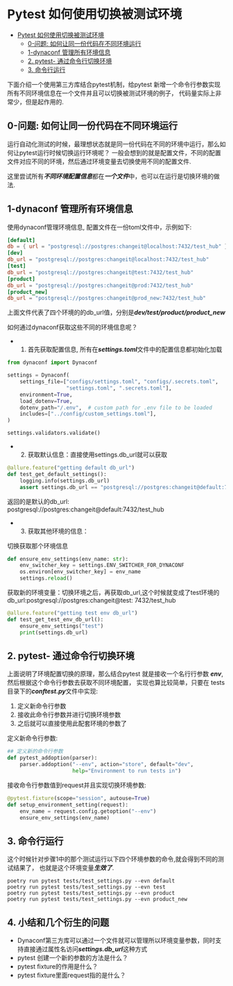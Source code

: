 # Pytest 如何使用切换被测试环境

<!-- TOC -->

* [Pytest 如何使用切换被测试环境](#pytest-如何使用切换被测试环境)
    * [0-问题: 如何让同一份代码在不同环境运行](#0-问题-如何让同一份代码在不同环境运行)
    * [1-dynaconf 管理所有环境信息](#1-dynaconf-管理所有环境信息)
    * [2. pytest- 通过命令行切换环境](#2-pytest--通过命令行切换环境)
    * [3. 命令行运行](#3-命令行运行)

<!-- TOC -->

下面介绍一个使用第三方库结合pytest机制，给pytest 新增一个命令行参数实现所有不同环境信息在一个文件并且可以切换被测试环境的例子，
代码量实际上非常少，但是起作用的.

## 0-问题: 如何让同一份代码在不同环境运行

运行自动化测试的时候，最理想状态就是同一份代码在不同的环境中运行，那么如何让pytest运行时候切换运行环境呢？
一般会想到的就是配置文件，不同的配置文件对应不同的环境，然后通过环境变量去切换使用不同的配置文件.

这里尝试所有***不同环境配置信息***都在***一个文件***中，也可以在运行是切换环境的做法.

## 1-dynaconf 管理所有环境信息

使用dynaconf管理环境信息, 配置文件在一份toml文件中，示例如下:

```toml
[default]
db = { url = "postgresql://postgres:changeit@localhost:7432/test_hub" }
[dev]
db_url = "postgresql://postgres:changeit@localhost:7432/test_hub"
[test]
db_url = "postgresql://postgres:changeit@test:7432/test_hub"
[product]
db_url = "postgresql://postgres:changeit@prod:7432/test_hub"
[product_new]
db_url = "postgresql://postgres:changeit@prod_new:7432/test_hub"
```

上面文件代表了四个环境的的db_url值，分别是***dev/test/product/product_new***

如何通过dynaconf获取这些不同的环境信息呢？

-
    1. 首先获取配置信息, 所有在***settings.toml***文件中的配置信息都初始化加载

```python
from dynaconf import Dynaconf

settings = Dynaconf(
    settings_file=["configs/settings.toml", "configs/.secrets.toml",
                   "settings.toml", ".secrets.toml"],
    environment=True,
    load_dotenv=True,
    dotenv_path="/.env",  # custom path for .env file to be loaded
    includes=["../config/custom_settings.toml"],
)

settings.validators.validate()
```

-
    2. 获取默认信息：直接使用settings.db_url就可以获取

```python
@allure.feature("getting default db_url")
def test_get_default_settings():
    logging.info(settings.db_url)
    assert settings.db_url == "postgresql://postgres:changeit@default:7432/test_hub"
```

返回的是默认的db_url: postgresql://postgres:changeit@default:7432/test_hub

-
    3. 获取其他环境的信息：

切换获取那个环境信息

```python
def ensure_env_settings(env_name: str):
    env_switcher_key = settings.ENV_SWITCHER_FOR_DYNACONF
    os.environ[env_switcher_key] = env_name
    settings.reload()

```

获取新的环境变量：切换环境之后，再获取db_url,这个时候就变成了test环境的db_url:postgresql://postgres:changeit@test:
7432/test_hub

```python
@allure.feature("getting test env db_url")
def test_get_test_env_db_url():
    ensure_env_settings("test")
    print(settings.db_url)
```

## 2. pytest- 通过命令行切换环境

上面说明了环境配置切换的原理，那么结合pytest 就是接收一个名行行参数 ***env***,然后根据这个命令行参数去获取不同环境配置，
实现也算比较简单，只要在 tests目录下的***conftest.py***文件中实现:

1. 定义新命令行参数
2. 接收此命令行参数并进行切换环境参数
3. 之后就可以直接使用此配套环境的参数了

定义新命令行参数:

```python
## 定义新的命令行参数
def pytest_addoption(parser):
    parser.addoption("--env", action="store", default="dev",
                     help="Environment to run tests in")
```

接收命令行参数值到request并且实现切换环境参数:

```python
@pytest.fixture(scope="session", autouse=True)
def setup_environment_setting(request):
    env_name = request.config.getoption("--env")
    ensure_env_settings(env_name)
```

## 3. 命令行运行

这个时候针对步骤1中的那个测试运行以下四个环境参数的命令,就会得到不同的测试结果了，
也就是这个环境变量***生效了***.

```shell
poetry run pytest tests/test_settings.py --evn default
poetry run pytest tests/test_settings.py --evn test
poetry run pytest tests/test_settings.py --evn product
poetry run pytest tests/test_settings.py --evn product_new
```

## 4. 小结和几个衍生的问题

- Dynaconf第三方库可以通过一个文件就可以管理所以环境变量参数，同时支持直接通过属性名访问***settings.db_url***这种方式
- pytest 创建一个新的参数的方法是什么？
- pytest fixture的作用是什么？
- pytest fixture里面request指的是什么？














